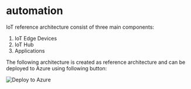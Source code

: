 # automation
IoT reference architecture consist of three main components:
1) IoT Edge Devices
2) IoT Hub
3) Applications

The following architecture is created as reference architecture and can be deployed to Azure using following button:

![Deploy to Azure](https://aka.ms/deploytoazurebutton)
